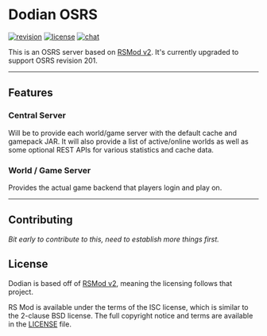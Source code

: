 # Dodian OSRS
[![revision][rev-badge]][patch] [![license][license-badge]][isc] [![chat][discord-badge]][discord]

This is an OSRS server based on [RSMod v2](https://github.com/rsmod/rsmod). It's currently upgraded to support OSRS revision 201.

---

## Features
### Central Server
Will be to provide each world/game server with the default cache and gamepack JAR. It will also provide a list of active/online worlds as well as some optional REST APIs for various statistics and cache data.

### World / Game Server
Provides the actual game backend that players login and play on.

---

## Contributing
_Bit early to contribute to this, need to establish more things first._

## License
Dodian is based off of [RSMod v2](https://github.com/rsmod/rsmod), meaning the licensing follows that project.

RS Mod is available under the terms of the ISC license, which is similar to the 2-clause BSD license. The full copyright notice and terms are available in the [LICENSE][license] file.

[isc]: https://opensource.org/licenses/ISC
[license]: /LICENSE.md
[discord]: https://discord.gg/r4M6cSBdrT
[patch]: https://oldschool.runescape.wiki/w/Update:Deadman_Reborn_and_QoL_Changes
[rev-badge]: https://img.shields.io/badge/revision-201-important
[license-badge]: https://img.shields.io/badge/license-ISC-informational
[discord-badge]: https://img.shields.io/discord/833648712633810974?color=%237289da&logo=discord
